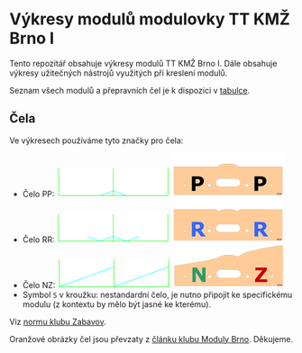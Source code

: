 # Výkresy modulů modulovky TT KMŽ Brno I

Tento repozitář obsahuje výkresy modulů TT KMŽ Brno I. Dále obsahuje výkresy
užitečných nástrojů využitých při kreslení modulů.

Seznam všech modulů a přepravních čel je k dispozici
v [tabulce](https://docs.google.com/spreadsheets/d/18dqxd1UNPLrzmol-l9Jh0ruXuBpYiXmeyw5MG42Rct0/edit?usp=sharing).

## Čela

Ve výkresech používáme tyto značky pro čela:

 * Čelo PP: ![Čelo PP](doc/znac-pp.png) ![Čelo PP](doc/real-pp.png)
 * Čelo RR: ![Čelo RR](doc/znac-rr.png) ![Čelo RR](doc/real-rr.png)
 * Čelo NZ: ![Čelo NZ](doc/znac-nz.png) ![Čelo NZ](doc/real-nz.png)
 * Symbol `S` v kroužku: nestandardní čelo, je nutno připojit ke specifickému
   modulu (z kontextu by mělo být jasné ke kterému).

Viz [normu klubu Zabavov](http://144267.w67.wedos.ws/wp-content/uploads/2016/10/TTnorma.pdf).

Oranžové obrázky čel jsou převzaty z
[článku klubu Moduly Brno](http://www.modulybrno.cz/cela-modulu).
Děkujeme.